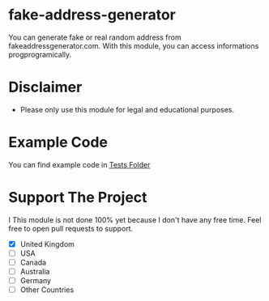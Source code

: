 # fake-address-generator
You can generate fake or real random address from fakeaddressgenerator.com. With this module, you can access informations progprogramically.

# Disclaimer
* Please only use this module for legal and educational purposes.

# Example Code
You can find example code in [Tests Folder](https://github.com/muratulashozturk/fake-address-generator/blob/main/tests/)

# Support The Project
I This module is not done 100% yet because I don't have any free time. Feel free to open pull requests to support.
- [x] United Kingdom
- [ ] USA
- [ ] Canada
- [ ] Australia
- [ ] Germany
- [ ] Other Countries
